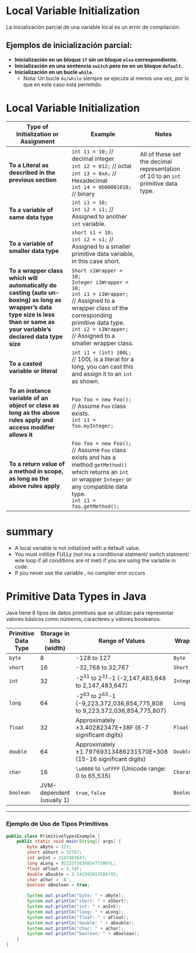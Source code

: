 # Local Variable Initialization

La inicialización parcial de una variable local es un error de compilación.

## Ejemplos de inicialización parcial:

- **Inicialización en un bloque `if` sin un bloque `else` correspondiente.**
- **Inicialización en una sentencia `switch` pero no en un bloque `default`.**
- **Inicialización en un bucle `while`.**
    - Nota: Un bucle `do/while` siempre se ejecuta al menos una vez, por lo que en este caso está permitido.

# Local Variable Initialization

| **Type of Initialization or Assignment**                                                                                                  | **Example**                                                                                                                                                                                                                  | **Notes**                                                                                   |
|-------------------------------------------------------------------------------------------------------------------------------------------|------------------------------------------------------------------------------------------------------------------------------------------------------------------------------------------------------------------------------|---------------------------------------------------------------------------------------------|
| **To a Literal as described in the previous section**                                                                                     | `int i1 = 10;` // decimal integer <br> `int i2 = 012;` // octal <br> `int i3 = 0xA;` // Hexadecimal <br> `int i4 = 0b00001010;` // binary                                                                                    | All of these set the decimal representation of 10 to an `int` primitive data type.          |
| **To a variable of same data type**                                                                                                       | `int i1 = 10;` <br> `int i2 = i1;` // Assigned to another `int` variable.                                                                                                                                                    |                                                                                             |
| **To a variable of smaller data type**                                                                                                    | `short s1 = 10;` <br> `int i2 = s1;` // Assigned to a smaller primitive data variable, in this case short.                                                                                                                  |                                                                                             |
| **To a wrapper class which will automatically do casting (auto un-boxing) as long as wrapper’s data type size is less than or same as your variable’s declared data type size** | `Short s1Wrapper = 10;` <br> `Integer i1Wrapper = 10;` <br> `int i1 = i1Wrapper;` // Assigned to a wrapper class of the corresponding primitive data type. <br> `int i2 = s1Wrapper;` // Assigned to a smaller wrapper class. |                                                                                             |
| **To a casted variable or literal**                                                                                                       | `int i1 = (int) 100L;` // 100L is a literal for a long, you can cast this and assign it to an `int` as shown.                                                                                                                |                                                                                             |
| **To an instance variable of an object or class as long as the above rules apply and access modifier allows it**                           | `Foo foo = new Foo();` // Assume `Foo` class exists. <br> `int i1 = foo.myInteger;`                                                                                                                                          |                                                                                             |
| **To a return value of a method in scope, as long as the above rules apply**                                                              | `Foo foo = new Foo();` // Assume `Foo` class exists and has a method `getMethod()` which returns an `int` or wrapper `Integer` or any compatible data type. <br> `int i1 = foo.getMethod();`                                   |                                                                                             |

# summary

* A local variable is not initialized with a default value.
* You must initilize FULLy (not ins a conditional statment/ switch statment/ wile loop if all conditions are nt met) if you are using the variable in code.
* If you never use the variable , no compiler eror occurs 

# Primitive Data Types in Java

Java tiene 8 tipos de datos primitivos que se utilizan para representar valores básicos como números, caracteres y valores booleanos.

| **Primitive Data Type** | **Storage in bits (width)** | **Range of Values**                                    | **Wrapper**    |
|--------------------------|----------------------------|-------------------------------------------------------|----------------|
| `byte`                  | 8                          | -128 to 127                                           | `Byte`         |
| `short`                 | 16                         | -32,768 to 32,767                                     | `Short`        |
| `int`                   | 32                         | -2<sup>31</sup> to 2<sup>31</sup>-1 (-2,147,483,648 to 2,147,483,647) | `Integer`      |
| `long`                  | 64                         | -2<sup>63</sup> to 2<sup>63</sup>-1 (-9,223,372,036,854,775,808 to 9,223,372,036,854,775,807) | `Long`         |
| `float`                 | 32                         | Approximately ±3.40282347E+38F (6-7 significant digits)| `Float`        |
| `double`                | 64                         | Approximately ±1.79769313486231570E+308 (15-16 significant digits) | `Double`       |
| `char`                  | 16                         | `\u0000` to `\uFFFF` (Unicode range: 0 to 65,535)     | `Character`    |
| `boolean`               | JVM-dependent (usually 1)  | `true`, `false`                                       | `Boolean`      |

---

### Ejemplo de Uso de Tipos Primitivos

```java
public class PrimitiveTypesExample {
    public static void main(String[] args) {
        byte aByte = 127;
        short aShort = 32767;
        int anInt = 2147483647;
        long aLong = 9223372036854775807L;
        float aFloat = 3.14F;
        double aDouble = 3.141592653589793;
        char aChar = 'A';
        boolean aBoolean = true;

        System.out.println("byte: " + aByte);
        System.out.println("short: " + aShort);
        System.out.println("int: " + anInt);
        System.out.println("long: " + aLong);
        System.out.println("float: " + aFloat);
        System.out.println("double: " + aDouble);
        System.out.println("char: " + aChar);
        System.out.println("boolean: " + aBoolean);
    }
}